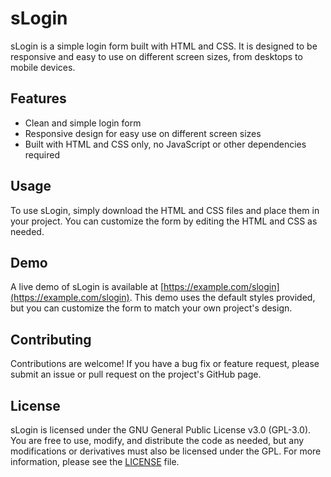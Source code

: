 # sLogin

sLogin is a simple login form built with HTML and CSS. It is designed to be responsive and easy to use on different screen sizes, from desktops to mobile devices.

## Features

- Clean and simple login form
- Responsive design for easy use on different screen sizes
- Built with HTML and CSS only, no JavaScript or other dependencies required

## Usage

To use sLogin, simply download the HTML and CSS files and place them in your project. You can customize the form by editing the HTML and CSS as needed.

## Demo

A live demo of sLogin is available at [https://example.com/slogin](https://example.com/slogin). This demo uses the default styles provided, but you can customize the form to match your own project's design.

## Contributing

Contributions are welcome! If you have a bug fix or feature request, please submit an issue or pull request on the project's GitHub page.

## License

sLogin is licensed under the GNU General Public License v3.0 (GPL-3.0). You are free to use, modify, and distribute the code as needed, but any modifications or derivatives must also be licensed under the GPL. For more information, please see the [LICENSE](https://github.com/ruihq/sLogin/blob/main/LICENSE) file.

